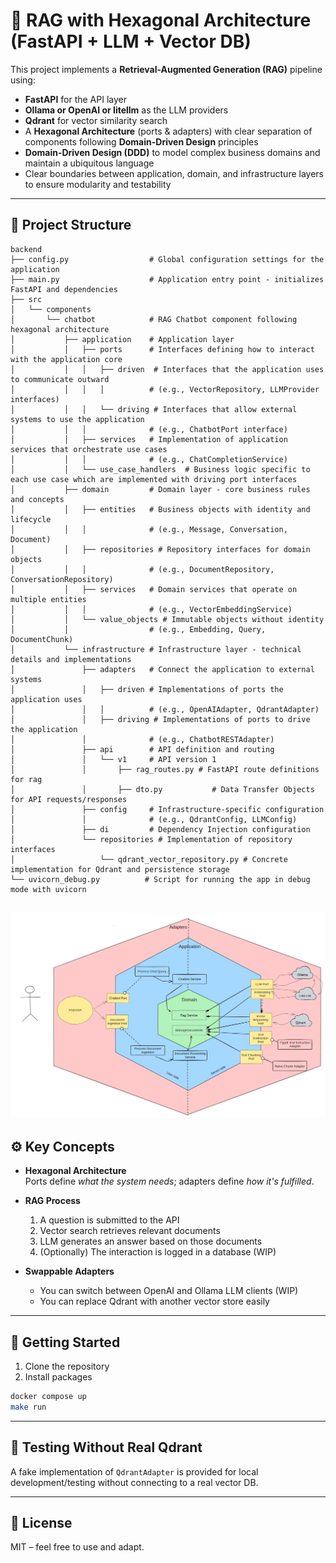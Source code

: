 # 🧠 RAG with Hexagonal Architecture (FastAPI + LLM + Vector DB)

This project implements a **Retrieval-Augmented Generation (RAG)** pipeline using:

- **FastAPI** for the API layer
- **Ollama or OpenAI or litellm** as the LLM providers
- **Qdrant** for vector similarity search
- A **Hexagonal Architecture** (ports & adapters) with clear separation of components following **Domain-Driven Design** principles
- **Domain-Driven Design (DDD)** to model complex business domains and maintain a ubiquitous language
- Clear boundaries between application, domain, and infrastructure layers to ensure modularity and testability

---

## 📁 Project Structure

```
backend
├── config.py                  # Global configuration settings for the application
├── main.py                    # Application entry point - initializes FastAPI and dependencies
├── src
│   └── components
│       └── chatbot            # RAG Chatbot component following hexagonal architecture
│           ├── application    # Application layer
│           │   ├── ports      # Interfaces defining how to interact with the application core
│           │   │   ├── driven  # Interfaces that the application uses to communicate outward
│           │   │   │          # (e.g., VectorRepository, LLMProvider interfaces)
│           │   │   └── driving # Interfaces that allow external systems to use the application
│           │   │              # (e.g., ChatbotPort interface)
│           │   ├── services   # Implementation of application services that orchestrate use cases
│           │   │              # (e.g., ChatCompletionService)
│           │   └── use_case_handlers  # Business logic specific to each use case which are implemented with driving port interfaces
│           ├── domain         # Domain layer - core business rules and concepts
│           │   ├── entities   # Business objects with identity and lifecycle
│           │   │              # (e.g., Message, Conversation, Document)
│           │   ├── repositories # Repository interfaces for domain objects
│           │   │              # (e.g., DocumentRepository, ConversationRepository)
│           │   ├── services   # Domain services that operate on multiple entities
│           │   │              # (e.g., VectorEmbeddingService)
│           │   └── value_objects # Immutable objects without identity
│           │                  # (e.g., Embedding, Query, DocumentChunk)
│           └── infrastructure # Infrastructure layer - technical details and implementations
│               ├── adapters   # Connect the application to external systems
│               │   ├── driven # Implementations of ports the application uses
│               │   │          # (e.g., OpenAIAdapter, QdrantAdapter)
│               │   ├── driving # Implementations of ports to drive the application
│               │              # (e.g., ChatbotRESTAdapter)
│               ├── api        # API definition and routing
│               │   └── v1     # API version 1
│               │       ├── rag_routes.py # FastAPI route definitions for rag
│               │       ├── dto.py           # Data Transfer Objects for API requests/responses
│               ├── config     # Infrastructure-specific configuration
│               │              # (e.g., QdrantConfig, LLMConfig)
│               ├── di         # Dependency Injection configuration
│               └── repositories # Implementation of repository interfaces
│                   └── qdrant_vector_repository.py # Concrete implementation for Qdrant and persistence storage
└── uvicorn_debug.py          # Script for running the app in debug mode with uvicorn

```
![documentation/archi.png](documentation/archi.png)
---

## ⚙️ Key Concepts
- **Hexagonal Architecture**  
  Ports define *what the system needs*; adapters define *how it's fulfilled*.
  
- **RAG Process**
  1. A question is submitted to the API
  2. Vector search retrieves relevant documents
  3. LLM generates an answer based on those documents
  4. (Optionally) The interaction is logged in a database (WIP)

- **Swappable Adapters**
  - You can switch between OpenAI and Ollama LLM clients (WIP)
  - You can replace Qdrant with another vector store easily

---

## 🏁 Getting Started

1. Clone the repository
2. Install packages

```bash
docker compose up
make run
````

---

## 🧪 Testing Without Real Qdrant

A fake implementation of `QdrantAdapter` is provided for local development/testing without connecting to a real vector DB.

---

## 📌 License

MIT – feel free to use and adapt.
